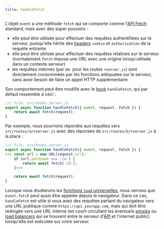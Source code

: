 ```yaml
---
title: handleFetch
---
```


L'objet `event` a une méthode `fetch` qui se comporte comme l'[API Fetch](https://developer.mozilla.org/en-US/docs/Web/API/Fetch_API) standard, mais avec des super pouvoirs :

- elle peut être utilisée pour effectuer des requêtes authentifiées sur le serveur, puisqu'elle hérite des <span class="vo">[headers](PUBLIC_SVELTE_SITE_URL/docs/web/header)</span> `cookie` et `authorization` de la requête entrante
- elle peut être utilisée pour effectuer des requêtes relatives sur le serveur (normalement `fetch` impose une URL avec une origine lorsqu'utilisée dans un contexte serveur)
- les requêtes internes (par ex. pour les routes `+server.js`) sont directement consommées par les fonctions adéquates sur le serveur, sans avoir besoin de faire un appel HTTP supplémentaire

Son comportement peut être modifié avec le <span class="vo">[hook](PUBLIC_SVELTE_SITE_URL/docs/sveltejs#hook)</span> `handleFetch`, qui par défaut ressemble à ceci :

```js
/// file: src/hooks.server.js
export async function handleFetch({ event, request, fetch }) {
	return await fetch(request);
}
```

Par exemple, nous pourrions répondre aux requêtes vers `src/routes/a/+server.js` avec des réponses de `src/routes/b/+server.js` à la place :

```js
/// file: src/hooks.server.js
export async function handleFetch({ event, request, fetch }) {
+++	const url = new URL(request.url);
	if (url.pathname === '/a') {
		return await fetch('/b');
	}+++

	return await fetch(request);
}
```

Lorsque nous étudierons les [fonctions `load` universelles](universal-load-functions), nous verrons que `event.fetch` peut aussi être appelée depuis le navigateur. Dans ce cas, `handleFetch` est utile si vous avez des requêtes partant du navigateur vers une URL publique comme `https://api.yourapp.com`, mais qui doit être redirigée vers une URL interne (en court-circuitant les éventuels <span class="vo">[proxies](PUBLIC_SVELTE_SITE_URL/docs/web#proxy)</span> ou <span class="vo">[load balancers](PUBLIC_SVELTE_SITE_URL/docs/web#load-balancer)</span> qui se trouvent entre le serveur d'<span class="vo">[API](PUBLIC_SVELTE_SITE_URL/docs/development#api)</span> et l'internet public) lorsqu'elle est exécutée sur votre serveur.
